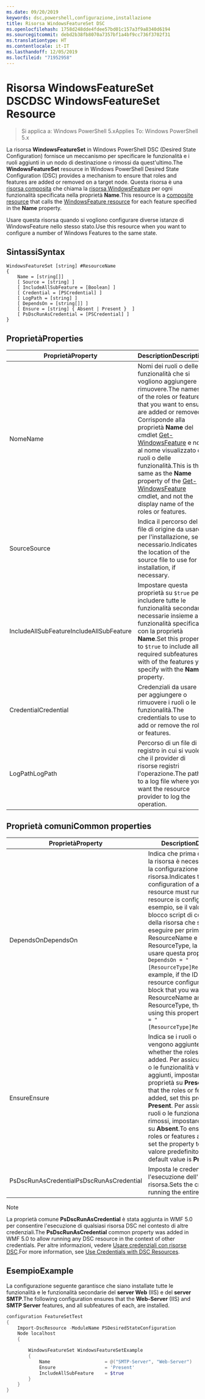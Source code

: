 ```yaml
---
ms.date: 09/20/2019
keywords: dsc,powershell,configurazione,installazione
title: Risorsa WindowsFeatureSet DSC
ms.openlocfilehash: 1758d248dde4fdee57bd01c157a3f9a8340d6194
ms.sourcegitcommit: debd2b38fb8070a7357bf1a4bf9cc736f3702f31
ms.translationtype: HT
ms.contentlocale: it-IT
ms.lasthandoff: 12/05/2019
ms.locfileid: "71952958"
---
```

# <a name="dsc-windowsfeatureset-resource"></a><span data-ttu-id="344a8-103">Risorsa WindowsFeatureSet DSC</span><span class="sxs-lookup"><span data-stu-id="344a8-103">DSC WindowsFeatureSet Resource</span></span>

> <span data-ttu-id="344a8-104">Si applica a: Windows PowerShell 5.x</span><span class="sxs-lookup"><span data-stu-id="344a8-104">Applies To: Windows PowerShell 5.x</span></span>

<span data-ttu-id="344a8-105">La risorsa **WindowsFeatureSet** in Windows PowerShell DSC (Desired State Configuration) fornisce un meccanismo per specificare le funzionalità e i ruoli aggiunti in un nodo di destinazione o rimossi da quest'ultimo.</span><span class="sxs-lookup"><span data-stu-id="344a8-105">The **WindowsFeatureSet** resource in Windows PowerShell Desired State Configuration (DSC) provides a mechanism to ensure that roles and features are added or removed on a target node.</span></span> <span data-ttu-id="344a8-106">Questa risorsa è una [risorsa composita](../../../resources/authoringResourceComposite.md) che chiama la [risorsa WindowsFeature](windowsfeatureResource.md) per ogni funzionalità specificata nella proprietà **Name**.</span><span class="sxs-lookup"><span data-stu-id="344a8-106">This resource is a [composite resource](../../../resources/authoringResourceComposite.md) that calls the [WindowsFeature resource](windowsfeatureResource.md) for each feature specified in the **Name** property.</span></span>

<span data-ttu-id="344a8-107">Usare questa risorsa quando si vogliono configurare diverse istanze di WindowsFeature nello stesso stato.</span><span class="sxs-lookup"><span data-stu-id="344a8-107">Use this resource when you want to configure a number of Windows Features to the same state.</span></span>

## <a name="syntax"></a><span data-ttu-id="344a8-108">Sintassi</span><span class="sxs-lookup"><span data-stu-id="344a8-108">Syntax</span></span>

```Syntax
WindowsFeatureSet [string] #ResourceName
{
    Name = [string[]]
    [ Source = [string] ]
    [ IncludeAllSubFeature = [Boolean] ]
    [ Credential = [PSCredential] ]
    [ LogPath = [string] ]
    [ DependsOn = [string[]] ]
    [ Ensure = [string] { Absent | Present }  ]
    [ PsDscRunAsCredential = [PSCredential] ]
}
```

## <a name="properties"></a><span data-ttu-id="344a8-109">Proprietà</span><span class="sxs-lookup"><span data-stu-id="344a8-109">Properties</span></span>

|  <span data-ttu-id="344a8-110">Proprietà</span><span class="sxs-lookup"><span data-stu-id="344a8-110">Property</span></span>  |  <span data-ttu-id="344a8-111">Description</span><span class="sxs-lookup"><span data-stu-id="344a8-111">Description</span></span>   |
|---|---|
|<span data-ttu-id="344a8-112">Nome</span><span class="sxs-lookup"><span data-stu-id="344a8-112">Name</span></span> |<span data-ttu-id="344a8-113">Nomi dei ruoli o delle funzionalità che si vogliono aggiungere o rimuovere.</span><span class="sxs-lookup"><span data-stu-id="344a8-113">The names of the roles or features that you want to ensure are added or removed.</span></span> <span data-ttu-id="344a8-114">Corrisponde alla proprietà **Name** del cmdlet [Get-WindowsFeature](/powershell/module/servermanager/get-windowsfeature?view=winserver2012r2-ps) e non al nome visualizzato dei ruoli o delle funzionalità.</span><span class="sxs-lookup"><span data-stu-id="344a8-114">This is the same as the **Name** property of the [Get-WindowsFeature](/powershell/module/servermanager/get-windowsfeature?view=winserver2012r2-ps) cmdlet, and not the display name of the roles or features.</span></span> |
|<span data-ttu-id="344a8-115">Source</span><span class="sxs-lookup"><span data-stu-id="344a8-115">Source</span></span> |<span data-ttu-id="344a8-116">Indica il percorso del file di origine da usare per l'installazione, se necessario.</span><span class="sxs-lookup"><span data-stu-id="344a8-116">Indicates the location of the source file to use for installation, if necessary.</span></span> |
|<span data-ttu-id="344a8-117">IncludeAllSubFeature</span><span class="sxs-lookup"><span data-stu-id="344a8-117">IncludeAllSubFeature</span></span> |<span data-ttu-id="344a8-118">Impostare questa proprietà su `$true` per includere tutte le funzionalità secondarie necessarie insieme alle funzionalità specificata con la proprietà **Name**.</span><span class="sxs-lookup"><span data-stu-id="344a8-118">Set this property to `$true` to include all required subfeatures with of the features you specify with the **Name** property.</span></span> |
|<span data-ttu-id="344a8-119">Credential</span><span class="sxs-lookup"><span data-stu-id="344a8-119">Credential</span></span> |<span data-ttu-id="344a8-120">Credenziali da usare per aggiungere o rimuovere i ruoli o le funzionalità.</span><span class="sxs-lookup"><span data-stu-id="344a8-120">The credentials to use to add or remove the roles or features.</span></span> |
|<span data-ttu-id="344a8-121">LogPath</span><span class="sxs-lookup"><span data-stu-id="344a8-121">LogPath</span></span> |<span data-ttu-id="344a8-122">Percorso di un file di registro in cui si vuole che il provider di risorse registri l'operazione.</span><span class="sxs-lookup"><span data-stu-id="344a8-122">The path to a log file where you want the resource provider to log the operation.</span></span> |

## <a name="common-properties"></a><span data-ttu-id="344a8-123">Proprietà comuni</span><span class="sxs-lookup"><span data-stu-id="344a8-123">Common properties</span></span>

|<span data-ttu-id="344a8-124">Proprietà</span><span class="sxs-lookup"><span data-stu-id="344a8-124">Property</span></span> |<span data-ttu-id="344a8-125">Description</span><span class="sxs-lookup"><span data-stu-id="344a8-125">Description</span></span> |
|---|---|
|<span data-ttu-id="344a8-126">DependsOn</span><span class="sxs-lookup"><span data-stu-id="344a8-126">DependsOn</span></span> |<span data-ttu-id="344a8-127">Indica che prima di configurare la risorsa è necessario eseguire la configurazione di un'altra risorsa.</span><span class="sxs-lookup"><span data-stu-id="344a8-127">Indicates that the configuration of another resource must run before this resource is configured.</span></span> <span data-ttu-id="344a8-128">Ad esempio, se il valore di ID del blocco script di configurazione della risorsa che si vuole eseguire per primo è ResourceName e il tipo è ResourceType, la sintassi per usare questa proprietà è `DependsOn = "[ResourceType]ResourceName"`.</span><span class="sxs-lookup"><span data-stu-id="344a8-128">For example, if the ID of the resource configuration script block that you want to run first is ResourceName and its type is ResourceType, the syntax for using this property is `DependsOn = "[ResourceType]ResourceName"`.</span></span> |
|<span data-ttu-id="344a8-129">Ensure</span><span class="sxs-lookup"><span data-stu-id="344a8-129">Ensure</span></span> |<span data-ttu-id="344a8-130">Indica se i ruoli o le funzionalità vengono aggiunte.</span><span class="sxs-lookup"><span data-stu-id="344a8-130">Indicates whether the roles or features are added.</span></span> <span data-ttu-id="344a8-131">Per assicurarsi che i ruoli o le funzionalità vengano aggiunti, impostare questa proprietà su **Present**.</span><span class="sxs-lookup"><span data-stu-id="344a8-131">To ensure that the roles or features are added, set this property to **Present**.</span></span> <span data-ttu-id="344a8-132">Per assicurarsi che i ruoli o le funzionalità vengano rimossi, impostare la proprietà su **Absent**.</span><span class="sxs-lookup"><span data-stu-id="344a8-132">To ensure that the roles or features are removed, set the property to **Absent**.</span></span> <span data-ttu-id="344a8-133">Il valore predefinito è **Present**.</span><span class="sxs-lookup"><span data-stu-id="344a8-133">The default value is **Present**.</span></span> |
|<span data-ttu-id="344a8-134">PsDscRunAsCredential</span><span class="sxs-lookup"><span data-stu-id="344a8-134">PsDscRunAsCredential</span></span> |<span data-ttu-id="344a8-135">Imposta le credenziali per l'esecuzione dell'intera risorsa.</span><span class="sxs-lookup"><span data-stu-id="344a8-135">Sets the credential for running the entire resource as.</span></span> |

> [!NOTE]
> <span data-ttu-id="344a8-136">La proprietà comune **PsDscRunAsCredential** è stata aggiunta in WMF 5.0 per consentire l'esecuzione di qualsiasi risorsa DSC nel contesto di altre credenziali.</span><span class="sxs-lookup"><span data-stu-id="344a8-136">The **PsDscRunAsCredential** common property was added in WMF 5.0 to allow running any DSC resource in the context of other credentials.</span></span> <span data-ttu-id="344a8-137">Per altre informazioni, vedere [Usare credenziali con risorse DSC](../../../configurations/runasuser.md).</span><span class="sxs-lookup"><span data-stu-id="344a8-137">For more information, see [Use Credentials with DSC Resources](../../../configurations/runasuser.md).</span></span>

## <a name="example"></a><span data-ttu-id="344a8-138">Esempio</span><span class="sxs-lookup"><span data-stu-id="344a8-138">Example</span></span>

<span data-ttu-id="344a8-139">La configurazione seguente garantisce che siano installate tutte le funzionalità e le funzionalità secondarie del **server Web** (IIS) e del **server SMTP**.</span><span class="sxs-lookup"><span data-stu-id="344a8-139">The following configuration ensures that the **Web-Server** (IIS) and **SMTP Server** features, and all subfeatures of each, are installed.</span></span>

```powershell
configuration FeatureSetTest
{
    Import-DscResource -ModuleName PSDesiredStateConfiguration
    Node localhost
    {

        WindowsFeatureSet WindowsFeatureSetExample
        {
            Name                    = @("SMTP-Server", "Web-Server")
            Ensure                  = 'Present'
            IncludeAllSubFeature    = $true
        }
    }
}
```